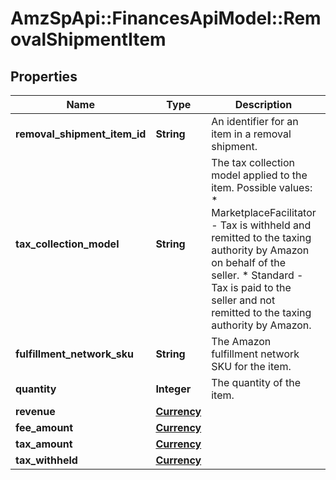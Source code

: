 # AmzSpApi::FinancesApiModel::RemovalShipmentItem

## Properties
Name | Type | Description | Notes
------------ | ------------- | ------------- | -------------
**removal_shipment_item_id** | **String** | An identifier for an item in a removal shipment. | [optional] 
**tax_collection_model** | **String** | The tax collection model applied to the item.  Possible values:  * MarketplaceFacilitator - Tax is withheld and remitted to the taxing authority by Amazon on behalf of the seller.  * Standard - Tax is paid to the seller and not remitted to the taxing authority by Amazon. | [optional] 
**fulfillment_network_sku** | **String** | The Amazon fulfillment network SKU for the item. | [optional] 
**quantity** | **Integer** | The quantity of the item. | [optional] 
**revenue** | [**Currency**](Currency.md) |  | [optional] 
**fee_amount** | [**Currency**](Currency.md) |  | [optional] 
**tax_amount** | [**Currency**](Currency.md) |  | [optional] 
**tax_withheld** | [**Currency**](Currency.md) |  | [optional] 

